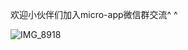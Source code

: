
欢迎小伙伴们加入micro-app微信群交流^ ^

![IMG_8918](https://github.com/micro-zoe/micro-app/assets/14011130/f7279238-4410-44cb-8533-a4cb1963ec01)


















